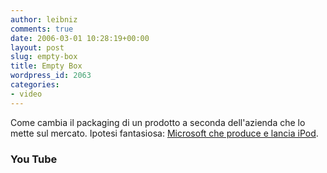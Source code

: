 ```yaml
---
author: leibniz
comments: true
date: 2006-03-01 10:28:19+00:00
layout: post
slug: empty-box
title: Empty Box
wordpress_id: 2063
categories:
- video
---
```


Come cambia il packaging di un prodotto a seconda dell'azienda che lo mette sul mercato. Ipotesi fantasiosa: [Microsoft che produce e lancia iPod](http://www.youtube.com/watch?v=EUXnJraKM3k&search=ipod%20microsoft).


### You Tube
